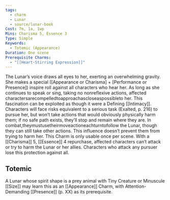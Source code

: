 ```yaml
---
tags:
  - charm
  - Lunar
  - source/lunar-book
Cost: 7m, 1a, 1wp
Mins: Charisma 5, Essence 3
Type: Simple
Keywords:
  - Totemic (Appearance)
Duration: One scene
Prerequisite Charms:
  - "[[Heart-Stirring Expression]]"
---
```

The Lunar’s voice draws all eyes to her, exerting an overwhelming gravity. She makes a special ([Appearance or Charisma] + [Performance or Presence]) inspire roll against all characters who hear her. As long as she continues to speak or sing, taking no nonreflexive actions, affected charactersarecompelledtoapproachascloseaspossibleto her. This fascination can be exploited as though it were a Defining [[Intimacy]]. Characters will face risks equivalent to a serious task (Exalted, p. 216) to pursue her, but won’t take actions that would obviously physically harm them; if no safe path exists, they’ll stop and remain where they are. In combat,theymustusetheirmoveactioneachturntofollow the Lunar, though they can still take other actions. This influence doesn’t prevent them from trying to harm her. This Charm is only usable once per scene. With a [[Charisma]] 5, [[Essence]] 4 repurchase, affected characters can’t attack or try to harm the Lunar or her allies. Characters who attack any pursuer lose this protection against all. 
## Totemic 

A Lunar whose spirit shape is a prey animal with Tiny Creature or Minuscule [[Size]] may learn this as an [[Appearance]] Charm, with Attention-Demanding [[Presence]] (p. XX) as its prerequisite.